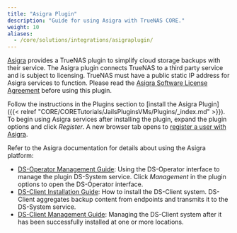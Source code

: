 ```yaml
---
title: "Asigra Plugin"
description: "Guide for using Asigra with TrueNAS CORE."
weight: 10
aliases:
  - /core/solutions/integrations/asigraplugin/
---
```


[Asigra](https://www.asigra.com/) provides a TrueNAS plugin to simplify cloud storage backups with their service.
The Asigra plugin connects TrueNAS to a third party service and is subject to licensing.
TrueNAS must have a public static IP address for Asigra services to function.
Please read the [Asigra Software License Agreement](https://www.asigra.com/legal/software-license-agreement) before using this plugin.

Follow the instructions in the Plugins section to [install the Asigra Plugin]({{< relref "CORE/CORETutorials/JailsPluginsVMs/Plugins/_index.md" >}}).
To begin using Asigra services after installing the plugin, expand the plugin options and click *Register*.
A new browser tab opens to [register a user with Asigra](https://licenseportal.asigra.com/licenseportal/user-registration.do).

Refer to the Asigra documentation for details about using the Asigra platform:

* [DS-Operator Management Guide](https://s3.amazonaws.com/asigra-documentation/Help/v14.1/DS-System%20Help/index.html): Using the DS-Operator interface to manage the plugin DS-System service.
  Click *Management* in the plugin options to open the DS-Operator interface.
* [DS-Client Installation Guide](https://s3.amazonaws.com/asigra-documentation/Guides/Cloud%20Backup/v14.1/Client_Software_Installation_Guide.pdf): How to install the DS-Client system.
  DS-Client aggregates backup content from endpoints and transmits it to the DS-System service.
* [DS-Client Management Guide](https://s3.amazonaws.com/asigra-documentation/Help/v14.1/DS-Client%20Help/index.html): Managing the DS-Client system after it has been successfully installed at one or more locations.
